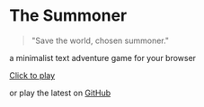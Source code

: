 # The Summoner

> "Save the world, chosen summoner."

a minimalist text adventure game for your browser

[Click to play]()

or play the latest on [GitHub]()

 